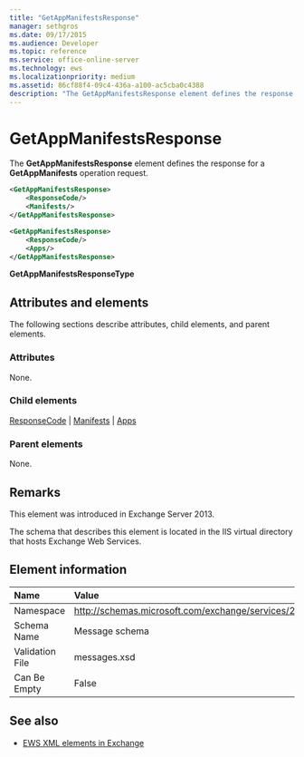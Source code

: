 ```yaml
---
title: "GetAppManifestsResponse"
manager: sethgros
ms.date: 09/17/2015
ms.audience: Developer
ms.topic: reference
ms.service: office-online-server
ms.technology: ews
ms.localizationpriority: medium
ms.assetid: 86cf88f4-09c4-436a-a100-ac5cba0c4388
description: "The GetAppManifestsResponse element defines the response for a GetAppManifests operation request."
---
```


# GetAppManifestsResponse

The **GetAppManifestsResponse** element defines the response for a **GetAppManifests** operation request. 
  
```xml
<GetAppManifestsResponse>
    <ResponseCode/>
    <Manifests/>
</GetAppManifestsResponse>
```

```xml
<GetAppManifestsResponse>
    <ResponseCode/>
    <Apps/>
</GetAppManifestsResponse>
```

**GetAppManifestsResponseType**

## Attributes and elements

The following sections describe attributes, child elements, and parent elements.
  
### Attributes

None.
  
### Child elements

[ResponseCode](responsecode.md) | [Manifests](manifests.md) | [Apps](apps.md)
  
### Parent elements

None.
  
## Remarks

This element was introduced in Exchange Server 2013.
  
The schema that describes this element is located in the IIS virtual directory that hosts Exchange Web Services.
  
## Element information

|**Name**|**Value**|
|:-----|:-----|
|Namespace  <br/> |http://schemas.microsoft.com/exchange/services/2006/messages  <br/> |
|Schema Name  <br/> |Message schema  <br/> |
|Validation File  <br/> |messages.xsd  <br/> |
|Can Be Empty  <br/> |False  <br/> |
   
## See also

- [EWS XML elements in Exchange](ews-xml-elements-in-exchange.md)


